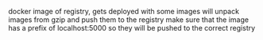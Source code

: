 docker image of registry, gets deployed with some images 
will unpack images from gzip and push them to the registry 
make sure that the image has a prefix of localhost:5000 so they will be pushed to the correct registry 
